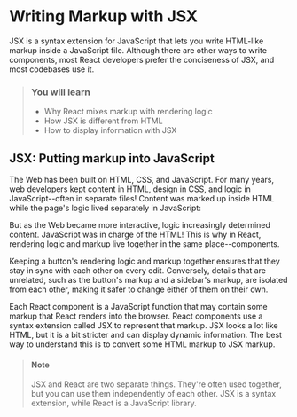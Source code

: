 # Writing Markup with JSX

JSX is a syntax extension for JavaScript that lets you write HTML-like markup inside a JavaScript file. Although there are other ways to write components, most React developers prefer the conciseness of JSX, and most codebases use it.

> ### You will learn
>
> * Why React mixes markup with rendering logic
> * How JSX is different from HTML
> * How to display information with JSX

## JSX: Putting markup into JavaScript

The Web has been built on HTML, CSS, and JavaScript. For many years, web developers kept content in HTML, design in CSS, and logic in JavaScript--often in separate files! Content was marked up inside HTML while the page's logic lived separately in JavaScript:

But as the Web became more interactive, logic increasingly determined content. JavaScript was in charge of the HTML! This is why in React, rendering logic and markup live together in the same place--components.

Keeping a button's rendering logic and markup together ensures that they stay in sync with each other on every edit. Conversely, details that are unrelated, such as the button's markup and a sidebar's markup, are isolated from each other, making it safer to change either of them on their own.

Each React component is a JavaScript function that may contain some markup that React renders into the browser. React components use a syntax extension called JSX to represent that markup. JSX looks a lot like HTML, but it is a bit stricter and can display dynamic information. The best way to understand this is to convert some HTML markup to JSX markup.

> #### Note
>
> JSX and React are two separate things. They're often used together,
> but you can use them independently of each other. JSX is a syntax
> extension, while React is a JavaScript library. 




